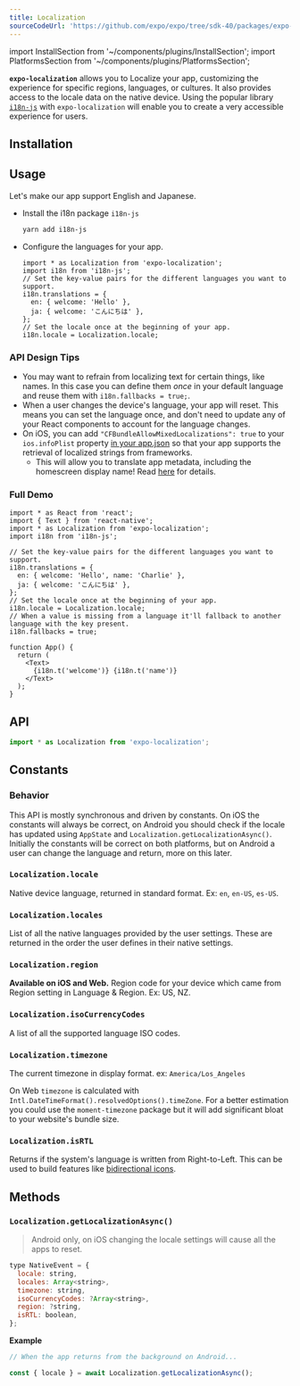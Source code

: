 ```yaml
---
title: Localization
sourceCodeUrl: 'https://github.com/expo/expo/tree/sdk-40/packages/expo-localization'
---
```


import InstallSection from '~/components/plugins/InstallSection';
import PlatformsSection from '~/components/plugins/PlatformsSection';

**`expo-localization`** allows you to Localize your app, customizing the experience for specific regions, languages, or cultures. It also provides access to the locale data on the native device.
Using the popular library [`i18n-js`](https://github.com/fnando/i18n-js) with `expo-localization` will enable you to create a very accessible experience for users.

<PlatformsSection android emulator ios simulator web />

## Installation

<InstallSection packageName="expo-localization" />

## Usage

Let's make our app support English and Japanese.

- Install the i18n package `i18n-js`

  ```sh
  yarn add i18n-js
  ```

- Configure the languages for your app.

  ```tsx
  import * as Localization from 'expo-localization';
  import i18n from 'i18n-js';
  // Set the key-value pairs for the different languages you want to support.
  i18n.translations = {
    en: { welcome: 'Hello' },
    ja: { welcome: 'こんにちは' },
  };
  // Set the locale once at the beginning of your app.
  i18n.locale = Localization.locale;
  ```

### API Design Tips

- You may want to refrain from localizing text for certain things, like names. In this case you can define them _once_ in your default language and reuse them with `i18n.fallbacks = true;`.
- When a user changes the device's language, your app will reset. This means you can set the language once, and don't need to update any of your React components to account for the language changes.
- On iOS, you can add `"CFBundleAllowMixedLocalizations": true` to your `ios.infoPlist` property [in your app.json](/workflow/configuration/#ios) so that your app supports the retrieval of localized strings from frameworks.
  - This will allow you to translate app metadata, including the homescreen display name! Read [here](/distribution/app-stores#localizing-your-ios-app) for details.

### Full Demo

```tsx
import * as React from 'react';
import { Text } from 'react-native';
import * as Localization from 'expo-localization';
import i18n from 'i18n-js';

// Set the key-value pairs for the different languages you want to support.
i18n.translations = {
  en: { welcome: 'Hello', name: 'Charlie' },
  ja: { welcome: 'こんにちは' },
};
// Set the locale once at the beginning of your app.
i18n.locale = Localization.locale;
// When a value is missing from a language it'll fallback to another language with the key present.
i18n.fallbacks = true;

function App() {
  return (
    <Text>
      {i18n.t('welcome')} {i18n.t('name')}
    </Text>
  );
}
```

## API

```ts
import * as Localization from 'expo-localization';
```

## Constants

### Behavior

This API is mostly synchronous and driven by constants. On iOS the constants will always be correct, on Android you should check if the locale has updated using `AppState` and `Localization.getLocalizationAsync()`. Initially the constants will be correct on both platforms, but on Android a user can change the language and return, more on this later.

### `Localization.locale`

Native device language, returned in standard format. Ex: `en`, `en-US`, `es-US`.

### `Localization.locales`

List of all the native languages provided by the user settings. These are returned in the order the user defines in their native settings.

### `Localization.region`

**Available on iOS and Web.** Region code for your device which came from Region setting in Language & Region. Ex: US, NZ.

### `Localization.isoCurrencyCodes`

A list of all the supported language ISO codes.

### `Localization.timezone`

The current timezone in display format. ex: `America/Los_Angeles`

On Web `timezone` is calculated with `Intl.DateTimeFormat().resolvedOptions().timeZone`. For a better estimation you could use the `moment-timezone` package but it will add significant bloat to your website's bundle size.

### `Localization.isRTL`

Returns if the system's language is written from Right-to-Left. This can be used to build features like [bidirectional icons](https://material.io/design/usability/bidirectionality.html).

## Methods

### `Localization.getLocalizationAsync()`

> Android only, on iOS changing the locale settings will cause all the apps to reset.

```js
type NativeEvent = {
  locale: string,
  locales: Array<string>,
  timezone: string,
  isoCurrencyCodes: ?Array<string>,
  region: ?string,
  isRTL: boolean,
};
```

**Example**

```js
// When the app returns from the background on Android...

const { locale } = await Localization.getLocalizationAsync();
```
